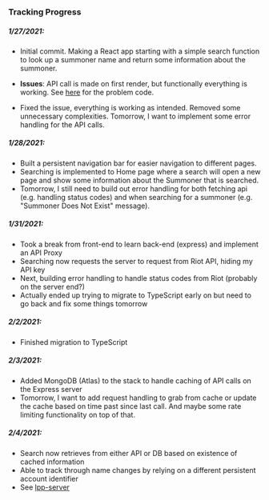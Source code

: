 ### Tracking Progress
##### 1/27/2021:
* Initial commit. Making a React app starting with a simple search function to look up a summoner name and return some information about the summoner.
* **Issues**: API call is made on first render, but functionally everything is working. See [here](https://github.com/nagaturd/leagueplusplus/blob/ac7dd294f43a378933c0308fe6135a3abba63cfb/src/components/Search.js#L10-L12) for the problem code.

* Fixed the issue, everything is working as intended. Removed some unnecessary complexities. Tomorrow, I want to implement some error handling for the API calls.

##### 1/28/2021:
* Built a persistent navigation bar for easier navigation to different pages.
* Searching is implemented to Home page where a search will open a new page and show some information about the Summoner that is searched.
* Tomorrow, I still need to build out error handling for both fetching api (e.g. handling status codes) and when searching for a summoner (e.g. "Summoner Does Not Exist" message).

##### 1/31/2021:
* Took a break from front-end to learn back-end (express) and implement an API Proxy
* Searching now requests the server to request from Riot API, hiding my API key
* Next, building error handling to handle status codes from Riot (probably on the server end?)
* Actually ended up trying to migrate to TypeScript early on but need to go back and fix some things tomorrow

##### 2/2/2021:
* Finished migration to TypeScript

##### 2/3/2021:
* Added MongoDB (Atlas) to the stack to handle caching of API calls on the Express server
* Tomorrow, I want to add request handling to grab from cache or update the cache based on time past since last call. And maybe some rate limiting functionality on top of that.

##### 2/4/2021:
* Search now retrieves from either API or DB based on existence of cached information
* Able to track through name changes by relying on a different persistent account identifier
* See [lpp-server](https://github.com/nagaturd/lpp-server)

